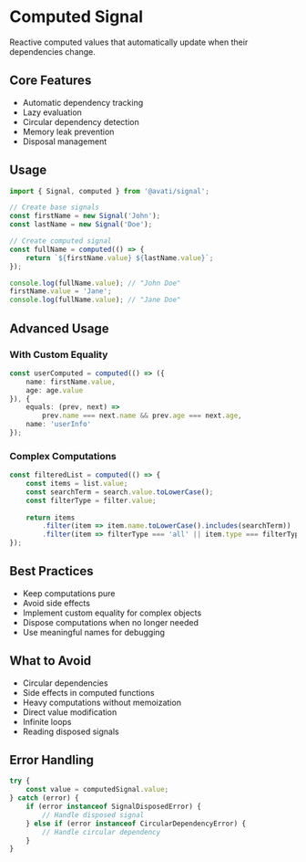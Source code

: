 # Computed Signal

Reactive computed values that automatically update when their dependencies change.

## Core Features
- Automatic dependency tracking
- Lazy evaluation
- Circular dependency detection
- Memory leak prevention
- Disposal management

## Usage

```typescript
import { Signal, computed } from '@avati/signal';

// Create base signals
const firstName = new Signal('John');
const lastName = new Signal('Doe');

// Create computed signal
const fullName = computed(() => {
    return `${firstName.value} ${lastName.value}`;
});

console.log(fullName.value); // "John Doe"
firstName.value = 'Jane';
console.log(fullName.value); // "Jane Doe"
```

## Advanced Usage

### With Custom Equality
```typescript
const userComputed = computed(() => ({
    name: firstName.value,
    age: age.value
}), {
    equals: (prev, next) => 
        prev.name === next.name && prev.age === next.age,
    name: 'userInfo'
});
```

### Complex Computations
```typescript
const filteredList = computed(() => {
    const items = list.value;
    const searchTerm = search.value.toLowerCase();
    const filterType = filter.value;
    
    return items
        .filter(item => item.name.toLowerCase().includes(searchTerm))
        .filter(item => filterType === 'all' || item.type === filterType);
});
```

## Best Practices
- Keep computations pure
- Avoid side effects
- Implement custom equality for complex objects
- Dispose computations when no longer needed
- Use meaningful names for debugging

## What to Avoid
- Circular dependencies
- Side effects in computed functions
- Heavy computations without memoization
- Direct value modification
- Infinite loops
- Reading disposed signals

## Error Handling

```typescript
try {
    const value = computedSignal.value;
} catch (error) {
    if (error instanceof SignalDisposedError) {
        // Handle disposed signal
    } else if (error instanceof CircularDependencyError) {
        // Handle circular dependency
    }
}
```
